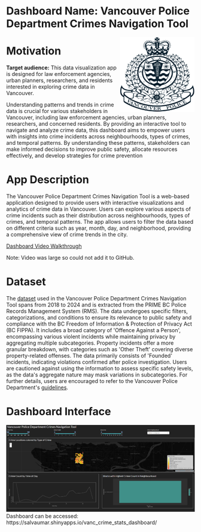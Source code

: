 # Dashboard Name: Vancouver Police Department Crimes Navigation Tool
<img src="img/vpd_logo.png" alt="Logo" align="right" width="200" height="200">

# Motivation

**Target audience:** This data visualization app is designed for law enforcement agencies, urban planners, researchers, and residents interested in exploring crime data in Vancouver.

Understanding patterns and trends in crime data is crucial for various stakeholders in Vancouver, including law enforcement agencies, urban planners, researchers, and concerned residents. By providing an interactive tool to navigate and analyze crime data, this dashboard aims to empower users with insights into crime incidents across neighbourhoods, types of crimes, and temporal patterns. By understanding these patterns, stakeholders can make informed decisions to improve public safety, allocate resources effectively, and develop strategies for crime prevention

# App Description

The Vancouver Police Department Crimes Navigation Tool is a web-based application designed to provide users with interactive visualizations and analytics of crime data in Vancouver. Users can explore various aspects of crime incidents such as their distribution across neighbourhoods, types of crimes, and temporal patterns. The app allows users to filter the data based on different criteria such as year, month, day, and neighborhood, providing a comprehensive view of crime trends in the city.

[Dashboard Video Walkthrough](https://drive.google.com/file/d/1m0Xf02C-yFpDuNxGZm94jBUWnQq9aLGL/view?usp=sharing)

Note: Video was large so could not add it to GitHub.

# Dataset 

The [dataset](https://geodash.vpd.ca/opendata/) used in the Vancouver Police Department Crimes Navigation Tool spans from 2018 to 2024 and is extracted from the PRIME BC Police Records Management System (RMS). The data undergoes specific filters, categorizations, and conditions to ensure its relevance to public safety and compliance with the BC Freedom of Information & Protection of Privacy Act (BC FIPPA). It includes a broad category of 'Offence Against a Person', encompassing various violent incidents while maintaining privacy by aggregating multiple subcategories. Property incidents offer a more granular breakdown, with categories such as 'Other Theft' covering diverse property-related offenses. The data primarily consists of 'Founded' incidents, indicating violations confirmed after police investigation. Users are cautioned against using the information to assess specific safety levels, as the data's aggregate nature may mask variations in subcategories. For further details, users are encouraged to refer to the Vancouver Police Department's [guidelines](https://geodash.vpd.ca/docs/VPD_GeoDASH_FAQs.pdf).

# Dashboard Interface 

<img src="img/dash_interface.png" alt="Interface" >
Dashboard can be accessed: https://salvaumar.shinyapps.io/vanc_crime_stats_dashboard/
